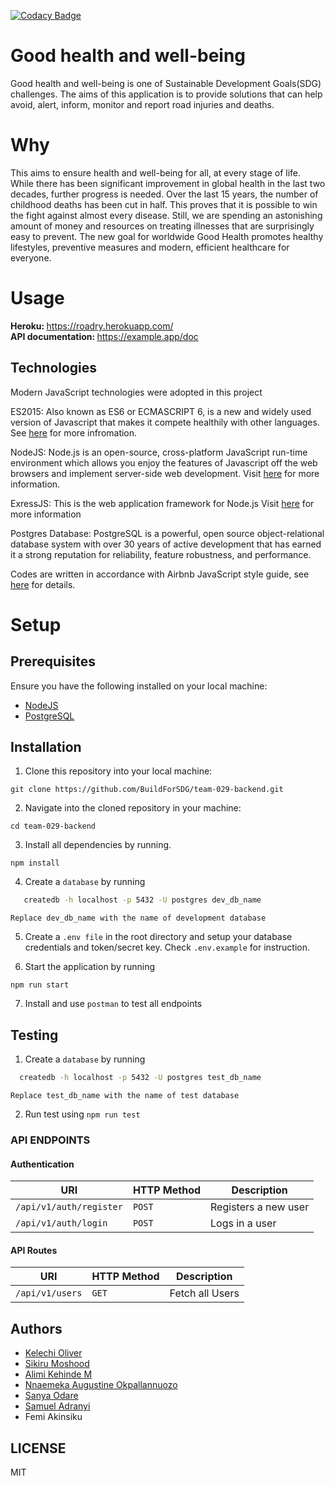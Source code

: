 [![Codacy Badge](https://img.shields.io/badge/Code%20Quality-D-red)](https://img.shields.io/badge/Code%20Quality-D-red)

# Good health and well-being
Good health and well-being is one of Sustainable Development Goals(SDG) challenges. The aims of this application is to provide solutions that can help avoid, alert, inform, monitor and report road injuries and deaths.


# Why
This aims to ensure health and well-being for all, at every stage of life. While there has been significant improvement in global health in the last two decades, further progress is needed. Over the last 15 years, the number of childhood deaths has been cut in half. This proves that it is possible to win the fight against almost every disease. Still, we are spending an astonishing amount of money and resources on treating illnesses that are surprisingly easy to prevent. The new goal for worldwide Good Health promotes healthy lifestyles, preventive measures and modern, efficient healthcare for everyone.

# Usage
<b> Heroku: </b> https://roadry.herokuapp.com/
<br/><b> API documentation: </b> https://example.app/doc

## Technologies

Modern JavaScript technologies were adopted in this project

ES2015: Also known as ES6 or ECMASCRIPT 6, is a new and widely used version of Javascript
that makes it compete healthily with other languages. See [here](https://en.wikipedia.org/wiki/ECMAScript) for more infromation.

NodeJS: Node.js is an open-source, cross-platform JavaScript run-time environment which allows you enjoy the features of Javascript off the web browsers and implement server-side web development.
Visit [here](https://nodejs.org/en/) for more information.

ExressJS: This is the web application framework for Node.js
Visit [here](https://expressjs.com) for more information

Postgres Database: PostgreSQL is a powerful, open source object-relational database system with over 30 years of active development that has earned it a strong reputation for reliability, feature robustness, and performance.

Codes are written in accordance with Airbnb JavaScript style guide, see [here](https://github.com/airbnb/javascript) for details.

# Setup

## Prerequisites
Ensure you have the following installed on your local machine:

- [NodeJS](https://nodejs.org/en/download/)
- [PostgreSQL](https://www.postgresql.org/download/)

## Installation

1. Clone this repository into your local machine:
```
git clone https://github.com/BuildForSDG/team-029-backend.git
```
2. Navigate into the cloned repository in your machine:
```
cd team-029-backend
```
3. Install all dependencies by running.
```
npm install
```
4. Create a `database` by running
 ```bash
    createdb -h localhost -p 5432 -U postgres dev_db_name
  ```
  `Replace dev_db_name with the name of development database`

5. Create a `.env file` in the root directory and setup your database credentials and token/secret key. Check `.env.example` for instruction.

6. Start the application by running
```
npm run start
```
7. Install and use `postman` to test all endpoints

## Testing

1. Create a `database` by running

  ```bash
    createdb -h localhost -p 5432 -U postgres test_db_name
  ```
  `Replace test_db_name with the name of test database`

2. Run test using `npm run test` 

### API ENDPOINTS

#### Authentication

| URI                              | HTTP Method | Description       |
| -------------------------------- | ----------- | ----------------- |
| <code>/api/v1/auth/register</code> | `POST`    | Registers a new user |
| <code>/api/v1/auth/login</code> | `POST`       | Logs in a user |

#### API Routes

| URI                                                     | HTTP Method | Description                               |
| ------------------------------------------------------- | ----------- | ----------------------------------------- |
| <code>/api/v1/users</code>                              | `GET`       | Fetch all Users                           |


## Authors
- [Kelechi Oliver](https://github.com/Oliver-ke)
- [Sikiru Moshood](https://github.com/sikiru-moshood)
- [Alimi Kehinde M](https://github.com/marusoft)
- [Nnaemeka Augustine Okpallannuozo](https://github.com/MekkyMayata)
- [Sanya Odare]()
- [Samuel Adranyi](https://github.com/sadranyi)
- Femi Akinsiku

## LICENSE
MIT

